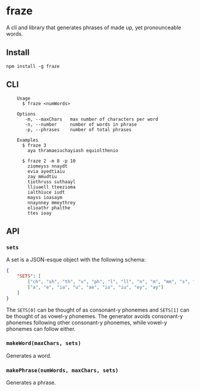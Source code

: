# fraze

A cli and library that generates phrases of made up, yet pronounceable words.

## Install

```
npm install -g fraze
```

## CLI

```
    Usage
      $ fraze <numWords>

    Options
       -m, --maxChars   max number of characters per word
       -n, --number     number of words in phrase
       -p, --phrases    number of total phrases

    Examples
      $ fraze 3
        aya thramaeiuchayiash equiolthenio

      $ fraze 2 -m 8 -p 10
        ziomeyss nnaydt
        evia ayedtiaiu
        zay mmudtiu
        tiothruss suthaayl
        lliuaell tteezioma
        ialthiuce iudt
        mayss ioasaym
        nnaynney mmeythrey
        elioathr phalthe
        ttes ioay
```

## API

### `sets`

A set is a JSON-esque object with the following schema:

```json
{
    "SETS": [
        ["ch", "sh", "th", "v", "ph", "l", "ll", "n", "m", "mm", "s", "ss"],
        ["a", "e", "ia", "u", "ae", "io", "iu", "ey", "ay"]
    ]
}
```

The `SETS[0]` can be thought of as consonant-y phonemes and `SETS[1]` can be thought of as vowel-y phonemes. The generator avoids consonant-y phonemes following other consonant-y phonemes, while vowel-y phonemes can follow either.

### `makeWord(maxChars, sets)`

Generates a word.

### `makePhrase(numWords, maxChars, sets)`

Generates a phrase.
